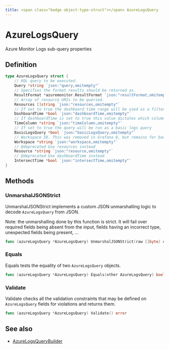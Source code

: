 ```yaml
---
title: <span class="badge object-type-struct"></span> AzureLogsQuery
---
```

# <span class="badge object-type-struct"></span> AzureLogsQuery

Azure Monitor Logs sub-query properties

## Definition

```go
type AzureLogsQuery struct {
    // KQL query to be executed.
    Query *string `json:"query,omitempty"`
    // Specifies the format results should be returned as.
    ResultFormat *azuremonitor.ResultFormat `json:"resultFormat,omitempty"`
    // Array of resource URIs to be queried.
    Resources []string `json:"resources,omitempty"`
    // If set to true the dashboard time range will be used as a filter for the query. Otherwise the query time ranges will be used. Defaults to false.
    DashboardTime *bool `json:"dashboardTime,omitempty"`
    // If dashboardTime is set to true this value dictates which column the time filter will be applied to. Defaults to the first tables timeSpan column, the first datetime column found, or TimeGenerated
    TimeColumn *string `json:"timeColumn,omitempty"`
    // If set to true the query will be run as a basic logs query
    BasicLogsQuery *bool `json:"basicLogsQuery,omitempty"`
    // Workspace ID. This was removed in Grafana 8, but remains for backwards compat.
    Workspace *string `json:"workspace,omitempty"`
    // @deprecated Use resources instead
    Resource *string `json:"resource,omitempty"`
    // @deprecated Use dashboardTime instead
    IntersectTime *bool `json:"intersectTime,omitempty"`
}
```
## Methods

### <span class="badge object-method"></span> UnmarshalJSONStrict

UnmarshalJSONStrict implements a custom JSON unmarshalling logic to decode `AzureLogsQuery` from JSON.

Note: the unmarshalling done by this function is strict. It will fail over required fields being absent from the input, fields having an incorrect type, unexpected fields being present, …

```go
func (azureLogsQuery *AzureLogsQuery) UnmarshalJSONStrict(raw []byte) error
```

### <span class="badge object-method"></span> Equals

Equals tests the equality of two `AzureLogsQuery` objects.

```go
func (azureLogsQuery *AzureLogsQuery) Equals(other AzureLogsQuery) bool
```

### <span class="badge object-method"></span> Validate

Validate checks all the validation constraints that may be defined on `AzureLogsQuery` fields for violations and returns them.

```go
func (azureLogsQuery *AzureLogsQuery) Validate() error
```

## See also

 * <span class="badge builder"></span> [AzureLogsQueryBuilder](./builder-AzureLogsQueryBuilder.md)
